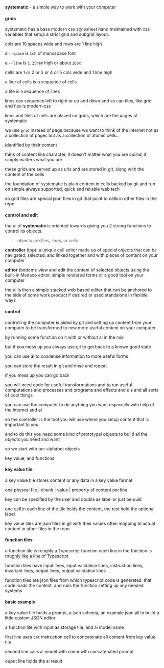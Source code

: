**systematic** - a simple way to work with your computer

#### grids

systematic has a base modern css stylesheet hand maintained with css variables that setup a strict grid and subgrid layout.

cols are 10 spaces wide and rows are 1 line high

a `--space` is `1ch` of monospace font

a `--line` is `1.25rem` high or about `20px`

cells are 1 or 2 or 3 or 4 or 5 cols wide and 1 line high

a line of cells is a sequence of cells

a tile is a sequence of lines

lines can sequence left to right or up and down and so can tiles, like grid and flex is modern css

lines and tiles of cells are placed on grids, which are the pages of systematic

we use `grid` instead of page because we want to think of the internet not as a collection of pages but as a collection of atomic cells...

identified by their content

think of content like character, it doesn't matter what you are _called_, it simply matters what you are

these grids are served up as urls and are stored in git, along with the content of the cells

the foundation of systematic is plain content in cells backed by git and run on simple always supported, quick and reliable web tech

so grid files are special json files in git that point to cells in other files in the repo

#### control and edit

the ui of **systematic** is oriented towards giving you 2 strong functions to control its objects:

> objects are tiles, lines, or cells

**controller** (top): a unique cell editor made up of special objects that can be navigated, selected, and linked together and with pieces of content on your computer

**editor** (bottom): view and edit the content of selected objects using the built-in Monaco editor, simple rendered forms or a good tool on your computer

the ui is then a simple stacked web based editor that can be anchored to the side of some work product if desired or used standalone in flexible ways

#### control

controlling the computer is aided by git and setting up content from your computer to be transformed to new more useful content on your computer

by running some function on it with or without ai in the mix

but if you mess up you always use git to get back to a known good state

you can use ai to condense information to more useful forms

you can store the result in git and rinse and repeat

if you mess up you can go back

you will need code for useful transformations and to run useful computations and processes and programs and effects and uis and all sorts of cool things

you can use the computer to do anything you want especially with help of the internet and ai

so the controller is the tool you will use where you setup content that is important to you

and to do this you need some kind of prototypal objects to build all the objects you need and want

so we start with our alphabet objects

key value, and functions

#### key value tile

a key value tile stores content or any data in a key value format

one physcal file | chunk | value | property of content per line

key can be specified by the user and double as label or just be uuid

one cell in each line of the tile holds the content, the rest hold the optional label

key value tiles are json files in git with their values often mapping to actual content in other files in the repo

#### function tiles

a function tile is roughly a Typescript function
each line in the function is roughly like a line of Typescript

function tiles have input lines, input validation lines, instruction lines, invariant lines, output lines, output validation lines

function tiles are json files from which typescript code is generated. that code loads the content, and runs the function setting up any needed systems

#### basic example

a key value tile holds a prompt, a json schema, an example json all to build a little custom JSON editor

a function tile with input as storage tile, and ai model name

first line uses `cat` instruction cell to concatenate all content from key value tile

second line calls ai model with name with concatenated prompt

ouput line holds the ai result
